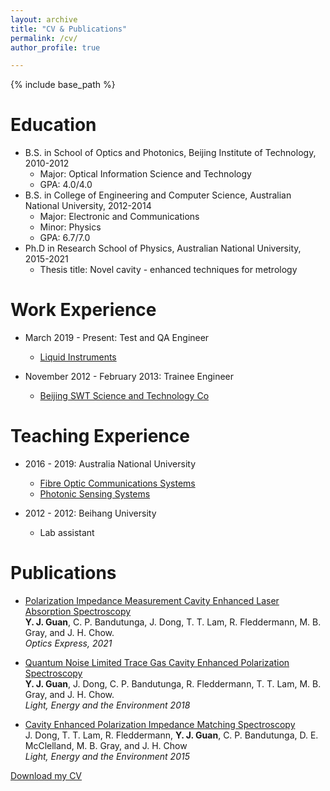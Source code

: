 ```yaml
---
layout: archive
title: "CV & Publications"
permalink: /cv/
author_profile: true

---
```


{% include base_path %}

Education
======
* B.S. in School of Optics and Photonics, Beijing Institute of Technology, 2010-2012
  * Major: Optical Information Science and Technology
  * GPA: 4.0/4.0
* B.S. in College of Engineering and Computer Science, Australian National University, 2012-2014
  * Major: Electronic and Communications
  * Minor: Physics
  * GPA: 6.7/7.0
* Ph.D in Research School of Physics, Australian National University, 2015-2021
  * Thesis title: Novel cavity - enhanced techniques for metrology

Work Experience
======
* March 2019 - Present: Test and QA Engineer
  * [Liquid Instruments](https://www.liquidinstruments.com/)

* November 2012 - February 2013: Trainee Engineer
  * [Beijing SWT Science and Technology Co](http://www.swt-oc.com/english.php)

Teaching Experience
======
* 2016 - 2019: Australia National University
  * [Fibre Optic Communications Systems](https://programsandcourses.anu.edu.au/course/PHYS3060)
  * [Photonic Sensing Systems](https://programsandcourses.anu.edu.au/2019/course/phys6502)

* 2012 - 2012: Beihang University
  * Lab assistant

Publications
======  
* [Polarization Impedance Measurement Cavity Enhanced Laser Absorption Spectroscopy](https://www.osapublishing.org/oe/fulltext.cfm?uri=oe-29-21-33836&id=460101)<br/>
  **Y. J. Guan**, C. P. Bandutunga, J. Dong, T. T. Lam, R. Fleddermann, M. B. Gray, and J. H. Chow. <br/>
  *Optics Express, 2021*
 
* [Quantum Noise Limited Trace Gas Cavity Enhanced Polarization Spectroscopy](https://www.osapublishing.org/abstract.cfm?uri=EE-2018-EW3A.8)<br/>
  **Y. J. Guan**, J. Dong, C. P. Bandutunga, R. Fleddermann, T. T. Lam, M. B. Gray, and J. H. Chow.  
  *Light, Energy and the Environment 2018*

* [Cavity Enhanced Polarization Impedance Matching Spectroscopy](https://www.osapublishing.org/abstract.cfm?uri=EE-2015-ETh2A.2)<br/>
  J. Dong, T. T. Lam, R. Fleddermann, **Y. J. Guan**, C. P. Bandutunga, D. E. McClelland, M. B. Gray, and J. H. Chow      
  *Light, Energy and the Environment 2015*
     
 


[Download my CV](https://yajieguan.github.io/files/Yajie_CV.pdf)

